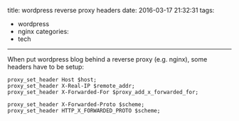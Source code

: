 title: wordpress reverse proxy headers
date: 2016-03-17 21:32:31
tags:
  - wordpress
  - nginx
categories:
  - tech
---
When put wordpress blog behind a reverse proxy (e.g. nginx), some headers have to be setup:

```
proxy_set_header Host $host;
proxy_set_header X-Real-IP $remote_addr;
proxy_set_header X-Forwarded-For $proxy_add_x_forwarded_for;

proxy_set_header X-Forwarded-Proto $scheme;
proxy_set_header HTTP_X_FORWARDED_PROTO $scheme;

```
